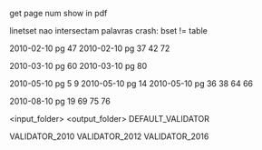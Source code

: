 
get page num
show in pdf

linetset nao intersectam palavras
crash: bset != table




2010-02-10 pg 47
2010-02-10 pg 37 42 72

2010-03-10 pg 60
2010-03-10 pg 80

2010-05-10 pg 5 9 
2010-05-10 pg 14
2010-05-10 pg 36 38 64 66

2010-08-10 pg 19 69 75 76


<input_folder>  <output_folder>   DEFAULT_VALIDATOR



VALIDATOR_2010
VALIDATOR_2012
VALIDATOR_2016




